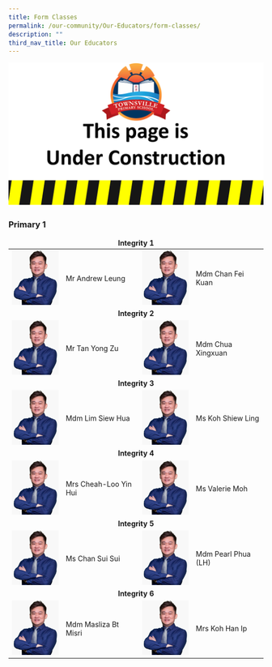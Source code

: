```yaml
---
title: Form Classes
permalink: /our-community/Our-Educators/form-classes/
description: ""
third_nav_title: Our Educators
---
```

![](/images/Construction.jpg)
<h3>Primary 1</h3>
<table>
<thead>
  <tr>
		<td colspan="4"><center><b>Integrity 1</b></center></td>
  </tr>
</thead>
<tbody>
  <tr>
    <td><img src="/images/School%20Leaders/Eddie%20Foo2.jpg" style="width:113px; height:150"></td>
    <td>Mr Andrew Leung</td>
    <td><img src="/images/School%20Leaders/Eddie%20Foo2.jpg" style="width:113px; height:150"> </td>
    <td>Mdm Chan Fei Kuan</td>
  </tr>
  <tr>
    <td colspan="4"><center><b>Integrity 2</b></center></td>
  </tr>
  <tr>
    <td><img src="/images/School%20Leaders/Eddie%20Foo2.jpg" style="width:113px; height:150"> </td>
    <td>Mr Tan Yong Zu</td>
    <td><img src="/images/School%20Leaders/Eddie%20Foo2.jpg" style="width:113px; height:150"> </td>
    <td>Mdm Chua Xingxuan</td>
  </tr>
  <tr>
    <td colspan="4"><center><b>Integrity 3</b></center></td>
  </tr>
  <tr>
    <td><img src="/images/School%20Leaders/Eddie%20Foo2.jpg" style="width:113px; height:150"> </td>
    <td>Mdm Lim Siew Hua</td>
    <td><img src="/images/School%20Leaders/Eddie%20Foo2.jpg" style="width:113px; height:150"> </td>
    <td>Ms Koh Shiew Ling</td>
  </tr>
  <tr>
    <td colspan="4"><center><b>Integrity 4</b></center></td>
  </tr>
  <tr>
    <td> <img src="/images/School%20Leaders/Eddie%20Foo2.jpg" style="width:113px; height:150"></td>
    <td>Mrs Cheah-Loo Yin Hui</td>
    <td><img src="/images/School%20Leaders/Eddie%20Foo2.jpg" style="width:113px; height:150"> </td>
    <td>Ms Valerie Moh</td>
  </tr>
  <tr>
    <td colspan="4"><center><b>Integrity 5</b></center></td>
  </tr>
  <tr>
    <td><img src="/images/School%20Leaders/Eddie%20Foo2.jpg" style="width:113px; height:150"> </td>
    <td>Ms Chan Sui Sui</td>
    <td><img src="/images/School%20Leaders/Eddie%20Foo2.jpg" style="width:113px; height:150"> </td>
    <td>Mdm Pearl Phua (LH)</td>
  </tr>
  <tr>
    <td colspan="4"><center><b>Integrity 6</b></center></td>
  </tr>
  <tr>
    <td><img src="/images/School%20Leaders/Eddie%20Foo2.jpg" style="width:113px; height:150"> </td>
    <td>Mdm Masliza Bt Misri</td>
    <td><img src="/images/School%20Leaders/Eddie%20Foo2.jpg" style="width:113px; height:150"> </td>
    <td>Mrs Koh Han Ip</td>
  </tr>
</tbody>
</table>